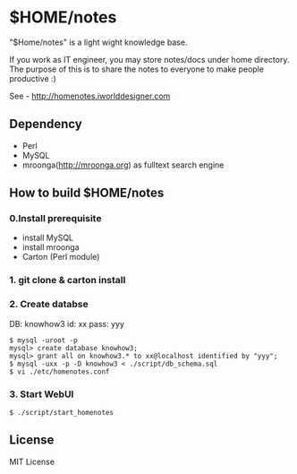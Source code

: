 # $HOME/notes

"$Home/notes" is a light wight knowledge base.

If you work as IT engineer, you may store notes/docs under home directory.
The purpose of this is to share the notes to everyone to make people productive :)

See - http://homenotes.iworlddesigner.com 

## Dependency 
* Perl
* MySQL 
* mroonga(http://mroonga.org) as fulltext search engine

## How to build $HOME/notes

### 0.Install prerequisite

 - install MySQL
 - install mroonga
 - Carton (Perl module)

### 1. git clone & carton install 

### 2. Create databse

DB: knowhow3
id: xx
pass: yyy

    $ mysql -uroot -p
    mysql> create database knowhow3;
    mysql> grant all on knowhow3.* to xx@localhost identified by "yyy";
    $ mysql -uxx -p -D knowhow3 < ./script/db_schema.sql
    $ vi ./etc/homenotes.conf
    
### 3. Start WebUI
    
    $ ./script/start_homenotes

## License

MIT License
